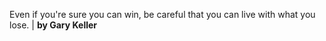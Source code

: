 Even if you're sure you can win, be careful that you can live with what you lose. | **by Gary Keller**
